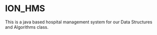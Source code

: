 # ION_HMS
This is a java based hospital management system for our Data Structures and Algorithms class. 
